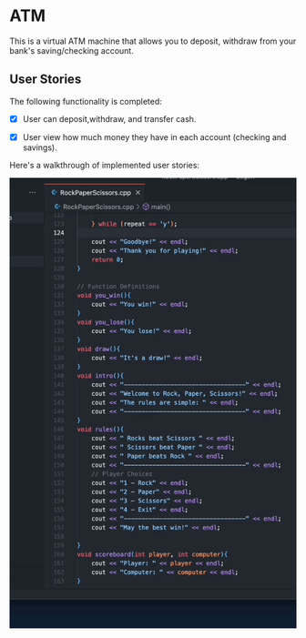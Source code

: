 # ATM

This is a virtual ATM machine that allows you to deposit, withdraw from your bank's saving/checking account. 


## User Stories

The following functionality is completed:

- [x] User can deposit,withdraw, and transfer cash.
- [x] User view how much money they have in each account (checking and savings).



Here's a walkthrough of implemented user stories:

<img src='https://github.com/PhuxWil/RockPaperScissors/blob/main/RPS.gif' title='Video Walkthrough' width='' alt='Video Walkthrough' />
